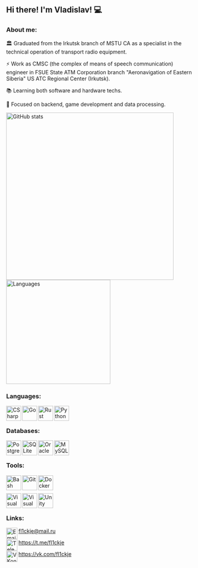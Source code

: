 ## Hi there! I'm Vladislav! 💻

### About me:

🏛️ Graduated from the Irkutsk branch of MSTU CA as a specialist in the technical operation of transport radio equipment.

⚡ Work as CMSC (the complex of means of speech communication) engineer in FSUE State ATM Corporation branch "Aeronavigation of Eastern Siberia" US ATC Regional Center (Irkutsk).

📚 Learning both software and hardware techs.

🔭 Focused on backend, game development and data processing.

<img src="https://github-readme-stats.vercel.app/api?username=fl1ckje&theme=transparent&show_icons=true&custom_title=Stats&hide_border=true&cache_seconds=21600" width=450px alt="GitHub stats"/>
<img src="https://github-readme-stats.vercel.app/api/top-langs/?username=fl1ckje&layout=compact&theme=transparent&hide_border=true&cache_seconds=21600" width=280px alt="Languages"/>

### Languages:

<img align="left" alt="CSharp" width="40px" src="https://cdn.jsdelivr.net/gh/devicons/devicon/icons/csharp/csharp-original.svg" />
<img align="left" alt="Go" width="40px" src="https://cdn.jsdelivr.net/gh/devicons/devicon/icons/go/go-original-wordmark.svg" />
<img align="left" alt="Rust" width="40px" src="https://cdn.jsdelivr.net/gh/devicons/devicon/icons/rust/rust-original.svg" />
<img align="left" alt="Python" width="40px" src="https://cdn.jsdelivr.net/gh/devicons/devicon/icons/python/python-original.svg" />

<br/><br/>

### Databases:

<img align="left" alt="PostgreSQL" width="40px" src="https://cdn.jsdelivr.net/gh/devicons/devicon/icons/postgresql/postgresql-original-wordmark.svg" />
<img align="left" alt="SQLite" width="40px" src="https://cdn.jsdelivr.net/gh/devicons/devicon/icons/sqlite/sqlite-original-wordmark.svg" />
<img align="left" alt="Oracle"  width="40px" src="https://cdn.jsdelivr.net/gh/devicons/devicon/icons/oracle/oracle-original.svg" />
<img align="left" alt="MySQL"  width="40px" src="https://cdn.jsdelivr.net/gh/devicons/devicon/icons/mysql/mysql-original.svg" />

<br/><br/>

### Tools:

<img align="left" alt="Bash" width="40px" src="https://cdn.jsdelivr.net/gh/devicons/devicon/icons/bash/bash-original.svg" />
<img align="left" alt="Git" width="40px" src="https://cdn.jsdelivr.net/gh/devicons/devicon/icons/git/git-original-wordmark.svg" />
<img align="left" alt="Docker" width="40px" src="https://cdn.jsdelivr.net/gh/devicons/devicon/icons/docker/docker-plain-wordmark.svg" />

<br/><br/>

<img align="left" alt="Visual Studio Code" width="40px" src="https://cdn.jsdelivr.net/gh/devicons/devicon/icons/vscode/vscode-original.svg" />
<img align="left" alt="Visual Studio" width="40px" src="https://cdn.jsdelivr.net/gh/devicons/devicon/icons/visualstudio/visualstudio-original.svg" />
<img align="left" alt="Unity" width="40px" src="https://cdn.jsdelivr.net/gh/devicons/devicon/icons/unity/unity-original.svg" />

<br/><br/>

### Links:

<img align="left" alt="Email" width="30px" src="https://cdn.jsdelivr.net/npm/simple-icons@v11/icons/maildotru.svg" />fl1ckje@mail.ru

<img align="left" alt="Telegram" width="30px" src="https://cdn.jsdelivr.net/npm/simple-icons@v11/icons/telegram.svg" />https://t.me/fl1ckje

<img align="left" alt="VKontakte" width="30px" src="https://cdn.jsdelivr.net/npm/simple-icons@v11/icons/vk.svg" />https://vk.com/fl1ckje
